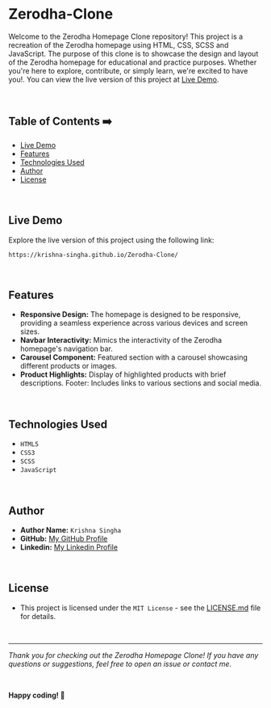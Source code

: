 # Zerodha-Clone

Welcome to the Zerodha Homepage Clone repository! This project is a recreation of the Zerodha homepage using HTML, CSS, SCSS and JavaScript. The purpose of this clone is to showcase the design and layout of the Zerodha homepage for educational and practice purposes. Whether you're here to explore, contribute, or simply learn, we're excited to have you!. You can view the live version of this project at [Live Demo](https://krishna-singha.github.io/Zerodha-Clone/).

<br>

## Table of Contents ➡️

- [Live Demo](#live-demo)
- [Features](#features)
- [Technologies Used](#technologies-used)
- [Author](#author)
- [License](#license)

<br>

## Live Demo

Explore the live version of this project using the following link:

   ```
   https://krishna-singha.github.io/Zerodha-Clone/
   ```
<br>

## Features

- <b>Responsive Design:</b> The homepage is designed to be responsive, providing a seamless experience across various devices and screen sizes.
- <b>Navbar Interactivity:</b> Mimics the interactivity of the Zerodha homepage's navigation bar.
- <b>Carousel Component:</b> Featured section with a carousel showcasing different products or images.
- <b>Product Highlights:</b> Display of highlighted products with brief descriptions.
Footer: Includes links to various sections and social media.

<br>

## Technologies Used

- `HTML5`
- `CSS3`
- `SCSS`
- `JavaScript`

<br>

## Author

- **Author Name:** `Krishna Singha`
- **GitHub:** [My GitHub Profile](https://github.com/krishna-singha)
- **Linkedin:** [My Linkedin Profile](https://linkedin.com/in/krishnasingha)
<br>

## License
   - This project is licensed under the `MIT License` - see the [LICENSE.md](LICENSE.md) file for details.
   
   <br>

---

<i>Thank you for checking out the Zerodha Homepage Clone! If you have any questions or suggestions, feel free to open an issue or contact me.
</i>

<br>

**Happy coding! 🚀**
